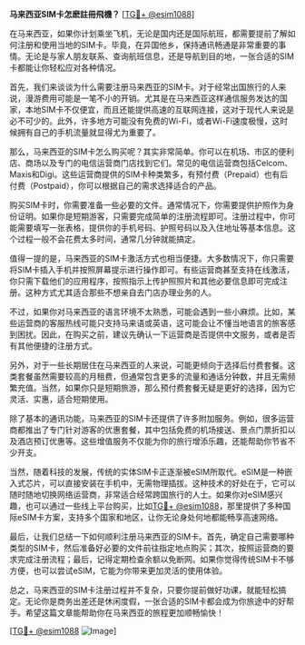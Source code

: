 **马来西亚SIM卡怎麽註冊飛機？** [[TG💪+ @esim1088](https://t.me/s/esim1088)]

在马来西亚，如果你计划乘坐飞机，无论是国内还是国际航班，都需要提前了解如何注册和使用当地的SIM卡。毕竟，在异国他乡，保持通讯畅通是非常重要的事情。无论是与家人朋友联系、查询航班信息，还是导航到目的地，一张合适的SIM卡都能让你轻松应对各种情况。

首先，我们来谈谈为什么需要注册马来西亚的SIM卡。对于经常出国旅行的人来说，漫游费用可能是一笔不小的开销。尤其是在马来西亚这样通信服务发达的国家，本地SIM卡不仅便宜，而且还能提供高速的互联网连接，这对于现代人来说是必不可少的。此外，许多地方可能没有免费的Wi-Fi，或者Wi-Fi速度极慢，这时候拥有自己的手机流量就显得尤为重要了。

那么，马来西亚的SIM卡怎么购买呢？其实非常简单。你可以在机场、市区的便利店、商场以及专门的电信运营商门店找到它们。常见的电信运营商包括Celcom、Maxis和Digi。这些运营商提供的SIM卡种类繁多，有预付费（Prepaid）也有后付费（Postpaid），你可以根据自己的需求选择适合的产品。

购买SIM卡时，你需要准备一些必要的文件。通常情况下，你需要提供护照作为身份证明。如果你是短期游客，只需要完成简单的注册流程即可。注册过程中，你可能需要填写一张表格，提供你的手机号码、护照号码以及入住地址等基本信息。这个过程一般不会花费太多时间，通常几分钟就能搞定。

值得一提的是，马来西亚的SIM卡激活方式也相当便捷。大多数情况下，你只需要将SIM卡插入手机并按照屏幕提示进行操作即可。有些运营商甚至支持在线激活，你只需下载他们的应用程序，按照指示上传护照照片和其他必要信息即可完成注册。这种方式尤其适合那些不想亲自去门店办理业务的人。

不过，如果你对马来西亚的语言环境不太熟悉，可能会遇到一些小麻烦。比如，某些运营商的客服热线可能只支持马来语或英语，这可能会让不懂当地语言的旅客感到困扰。因此，在购买之前，建议先确认一下运营商是否提供中文服务，或者是否有其他便捷的注册方式。

另外，对于一些长期居住在马来西亚的人来说，可能更倾向于选择后付费套餐。这类套餐虽然需要较高的月租费，但通常包含更多的流量和通话分钟数，并且无需频繁充值。当然，如果你只是短期旅游，那么预付费套餐无疑是更好的选择，因为它灵活、实惠，适合短期使用。

除了基本的通讯功能，马来西亚的SIM卡还提供了许多附加服务。例如，很多运营商都推出了专门针对游客的优惠套餐，其中包括免费的机场接送、景点门票折扣以及酒店预订优惠等。这些增值服务不仅能为你的旅行增添乐趣，还能帮助你节省不少开支。

当然，随着科技的发展，传统的实体SIM卡正逐渐被eSIM所取代。eSIM是一种嵌入式芯片，可以直接安装在手机中，无需物理插拔。这种技术的好处在于，它可以随时随地切换网络运营商，非常适合经常跨国旅行的人士。如果你对eSIM感兴趣，也可以通过一些线上平台购买，比如[TG💪+ @esim1088](https://t.me/s/esim1088)，那里提供了多种国际eSIM卡方案，支持多个国家和地区，让你无论身处何地都能畅享高速网络。

最后，让我们总结一下如何顺利注册马来西亚的SIM卡。首先，确定自己需要哪种类型的SIM卡，然后准备好必要的文件前往指定地点购买；其次，按照运营商的要求完成注册流程；最后，记得定期检查余额以免断网。如果你觉得传统SIM卡不够方便，也可以尝试eSIM，它能为你带来更加灵活的使用体验。

总之，马来西亚的SIM卡注册过程并不复杂，只要你提前做好功课，就能轻松搞定。无论你是商务出差还是休闲度假，一张合适的SIM卡都会成为你旅途中的好帮手。希望这篇文章能帮助你在马来西亚的旅程更加顺畅愉快！

[[TG💪+ @esim1088](https://t.me/s/esim1088) ![Image](https://i.postimg.cc/4NQfJmqS/Snipaste-2025-05-13-00-14-12.png)]